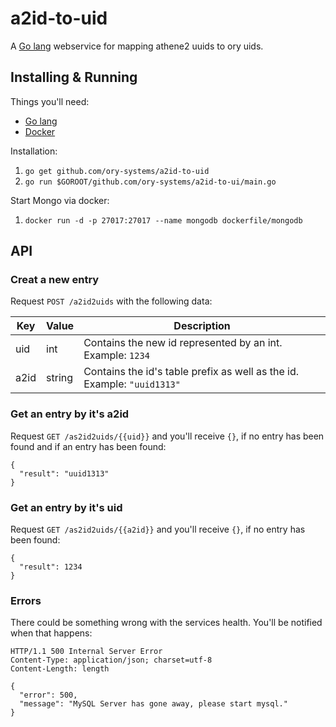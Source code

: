 a2id-to-uid
================

A [Go lang](http://golang.org/) webservice for mapping athene2 uuids to ory uids.

## Installing & Running

Things you'll need:

* [Go lang](http://golang.org/)
* [Docker](http://docker.io/)

Installation:

1. `go get github.com/ory-systems/a2id-to-uid`
2. `go run $GOROOT/github.com/ory-systems/a2id-to-ui/main.go`

Start Mongo via docker:

1. `docker run -d -p 27017:27017 --name mongodb dockerfile/mongodb`

## API

### Creat a new entry

Request `POST /a2id2uids` with the following data:

Key  | Value | Description
------------- | ------------- | -------------
uid  | int    | Contains the new id represented by an int. Example: `1234`
a2id | string | Contains the id's table prefix as well as the id. Example: `"uuid1313"`

### Get an entry by it's a2id

Request `GET /as2id2uids/{{uid}}` and you'll receive `{}`, if no entry has been found and if an entry has been found:

```
{
  "result": "uuid1313"
}
```

### Get an entry by it's uid

Request `GET /as2id2uids/{{a2id}}` and you'll receive `{}`, if no entry has been found:

```
{
  "result": 1234
}
```

### Errors

There could be something wrong with the services health. You'll be notified when that happens:

```
HTTP/1.1 500 Internal Server Error
Content-Type: application/json; charset=utf-8
Content-Length: length

{
  "error": 500,
  "message": "MySQL Server has gone away, please start mysql."
}
```
